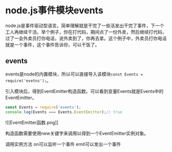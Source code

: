 # node.js事件模块events

node.js是事件驱动型语言。简单理解就是干完了一些活发出干完了事件，下一个工人再继续干活。举个例子，你在打代码，期间点了一份外卖，然后继续打代码，过了一会外卖员打你电话，说外卖到了，你再去拿。这个例子中，外卖员打你电话就是一个事件，这个事件告诉你，可以干饭了。

## events

events是node的内置模块，所以可以直接导入该模块`const Events = require('evetns');`。

引入模块后，得到EventEmitter构造函数。可以看到变量Events就是Events中的EventEmitter。
```javascript
const Events = require('events');
console.log(Events === Events.EventEmitter);// true
```

![[EventEmitter函数.png]]

构造函数需要使用new关键字来调用以得到一个EventEmitter实例对象。

调用实例方法
on可以监听一个事件
emit可以发出一个事件






